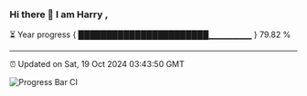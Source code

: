 ### Hi there 👋 I am Harry , 

⏳ Year progress { ███████████████████████▁▁▁▁▁▁▁ } 79.82 %

---

⏰ Updated on Sat, 19 Oct 2024 03:43:50 GMT

![Progress Bar CI](https://github.com/duykhang68/duykhang68/workflows/Progress%20Bar%20CI/badge.svg)
